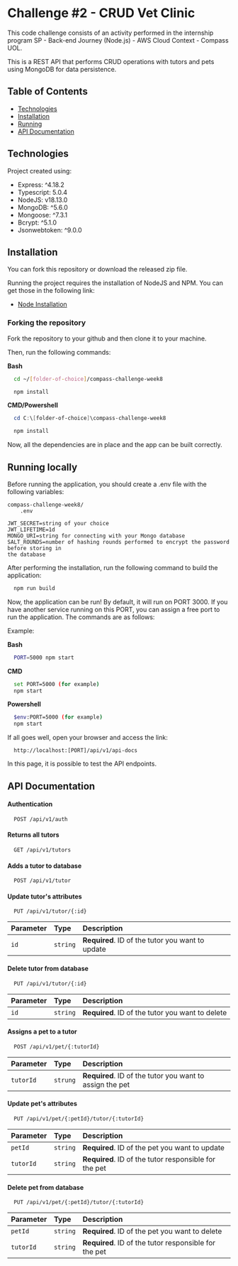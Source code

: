 # Challenge #2 - CRUD Vet Clinic

This code challenge consists of an activity performed in the internship program SP - Back-end Journey (Node.js) - AWS Cloud Context - Compass UOL.

This is a REST API that performs CRUD operations with tutors and pets using MongoDB for data persistence.

## Table of Contents

- [Technologies](#technologies)
- [Installation](#technologies)
- [Running](#running-locally)
- [API Documentation](#api-documentation)

## Technologies

Project created using:

- Express: ^4.18.2
- Typescript: 5.0.4
- NodeJS: v18.13.0
- MongoDB: ^5.6.0
- Mongoose: ^7.3.1
- Bcrypt: ^5.1.0
- Jsonwebtoken: ^9.0.0

## Installation

You can fork this repository or download the released zip file.

Running the project requires the installation of NodeJS and NPM. You can get those in the following link:

- [Node Installation](https://nodejs.org/en)

### Forking the repository

Fork the repository to your github and then clone it to your machine.

Then, run the following commands:

**Bash**

```bash
  cd ~/[folder-of-choice]/compass-challenge-week8

  npm install
```

**CMD/Powershell**

```powershell
  cd C:\[folder-of-choice]\compass-challenge-week8

  npm install
```

Now, all the dependencies are in place and the app can be built correctly.

## Running locally

Before running the application, you should create a .env file with the following variables:

```
compass-challenge-week8/
    .env
```

```
JWT_SECRET=string of your choice
JWT_LIFETIME=1d
MONGO_URI=string for connecting with your Mongo database
SALT_ROUNDS=number of hashing rounds performed to encrypt the password before storing in
the database
```

After performing the installation, run the following command to build the application:

```bash
  npm run build
```

Now, the application can be run! By default, it will run on PORT 3000. If you have another service running on this PORT, you can assign a free port to run the application. The commands are as follows:

Example:

**Bash**

```bash
  PORT=5000 npm start
```

**CMD**

```bash
  set PORT=5000 (for example)
  npm start
```

**Powershell**

```bash
  $env:PORT=5000 (for example)
  npm start
```

If all goes well, open your browser and access the link:

```
  http://localhost:[PORT]/api/v1/api-docs
```

In this page, it is possible to test the API endpoints.

## API Documentation

#### Authentication

```http
  POST /api/v1/auth
```

#### Returns all tutors

```http
  GET /api/v1/tutors
```

#### Adds a tutor to database

```http
  POST /api/v1/tutor
```

#### Update tutor's attributes

```http
  PUT /api/v1/tutor/{:id}
```

| Parameter | Type     | Description                                      |
| :-------- | :------- | :----------------------------------------------- |
| `id`      | `string` | **Required**. ID of the tutor you want to update |

#### Delete tutor from database

```http
  PUT /api/v1/tutor/{:id}
```

| Parameter | Type     | Description                                      |
| :-------- | :------- | :----------------------------------------------- |
| `id`      | `string` | **Required**. ID of the tutor you want to delete |

#### Assigns a pet to a tutor

```http
  POST /api/v1/pet/{:tutorId}
```

| Parameter | Type     | Description                                              |
| :-------- | :------- | :------------------------------------------------------- |
| `tutorId` | `strung` | **Required**. ID of the tutor you want to assign the pet |

#### Update pet's attributes

```http
  PUT /api/v1/pet/{:petId}/tutor/{:tutorId}
```

| Parameter | Type     | Description                                           |
| :-------- | :------- | :---------------------------------------------------- |
| `petId`   | `string` | **Required**. ID of the pet you want to update        |
| `tutorId` | `string` | **Required**. ID of the tutor responsible for the pet |

#### Delete pet from database

```http
  PUT /api/v1/pet/{:petId}/tutor/{:tutorId}
```

| Parameter | Type     | Description                                           |
| :-------- | :------- | :---------------------------------------------------- |
| `petId`   | `string` | **Required**. ID of the pet you want to delete        |
| `tutorId` | `string` | **Required**. ID of the tutor responsible for the pet |

